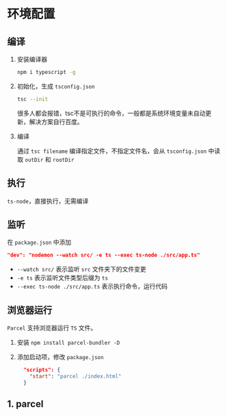 # 环境配置

## 编译

1. 安装编译器

    ```sh
    npm i typescript -g
    ```

2. 初始化，生成 `tsconfig.json`

    ```sh
    tsc --init
    ```

    很多人都会报错，tsc不是可执行的命令，一般都是系统环境变量未自动更新，解决方案自行百度。

3. 编译

    通过 `tsc filename` 编译指定文件，不指定文件名，会从 `tsconfig.json` 中读取 `outDir` 和 `rootDir`

## 执行

`ts-node`，直接执行，无需编译

## 监听

在 `package.json` 中添加

```json
"dev": "nodemon --watch src/ -e ts --exec ts-node ./src/app.ts"
```

* `--watch src/` 表示监听 `src` 文件夹下的文件变更
* `-e ts` 表示监听文件类型后缀为 `ts`
* `--exec ts-node ./src/app.ts` 表示执行命令，运行代码

## 浏览器运行

`Parcel` 支持浏览器运行 `TS` 文件。

1. 安装 `npm install parcel-bundler -D`
2. 添加启动项，修改 `package.json`

    ```json
      "scripts": {
        "start": "parcel ./index.html"
      }
    ```

## 1. parcel
